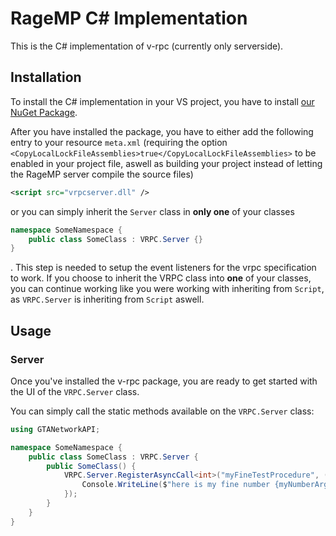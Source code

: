 
# RageMP C# Implementation

This is the C# implementation of v-rpc (currently only serverside).

## Installation

To install the C# implementation in your VS project, you have to install [our NuGet Package](https://www.nuget.org/packages/Eisengrind.VRPC.RageMP.Server).

After you have installed the package, you have to either add the following entry to your resource `meta.xml` (requiring the option `<CopyLocalLockFileAssemblies>true</CopyLocalLockFileAssemblies>` to be enabled in your project file, aswell as building your project instead of letting the RageMP server compile the source files)

```xml
<script src="vrpcserver.dll" />
```

or you can simply inherit the `Server` class in **only one** of your classes

```cs
namespace SomeNamespace {
    public class SomeClass : VRPC.Server {}
}
```
. This step is needed to setup the event listeners for the vrpc specification to work. If you choose to inherit the VRPC class into **one** of your classes, you can continue working like you were working with inheriting from `Script`, as `VRPC.Server` is inheriting from `Script` aswell.

## Usage

### Server

Once you've installed the v-rpc package, you are ready to get started with the UI of the `VRPC.Server` class.

You can simply call the static methods available on the `VRPC.Server` class:

```cs
using GTANetworkAPI;

namespace SomeNamespace {
    public class SomeClass : VRPC.Server {
        public SomeClass() {
            VRPC.Server.RegisterAsyncCall<int>("myFineTestProcedure", (Client player, int myNumberArgument) => {
                Console.WriteLine($"here is my fine number {myNumberArgument} !");
            });
        }
    }
}
```
